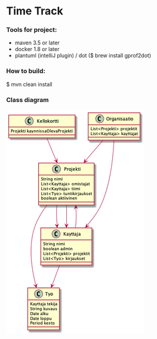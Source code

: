 # Time Track


### Tools for project:
- maven 3.5 or later
- docker 1.8 or later
- plantuml (intelliJ plugin) / dot ($ brew install gprof2dot) 

### How to build:
$ mvn clean install

### Class diagram

![Alt text](./doc/classdiagram.png?raw=true "Class diagram")


